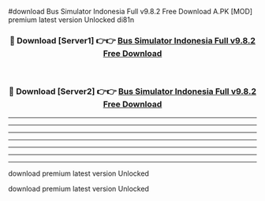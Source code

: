 #download Bus Simulator Indonesia Full v9.8.2 Free Download A.PK [MOD] premium latest version Unlocked di81n 



<div align="center">
<h3>🔴 Download [Server1] 👉👉 <a href="https://download1apk.web.app/">Bus Simulator Indonesia Full v9.8.2 Free Download</a></h3><br>

<h3>🔴 Download [Server2] 👉👉 <a href="https://download1apk.web.app/">Bus Simulator Indonesia Full v9.8.2 Free Download</a></h3>
</div>





----------------------------------------------------------

----------------------------------------------------------

----------------------------------------------------------

----------------------------------------------------------

----------------------------------------------------------

----------------------------------------------------------

----------------------------------------------------------

download premium latest version Unlocked

download premium latest version Unlocked
